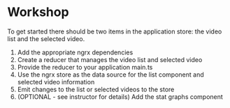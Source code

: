 # Workshop

To get started there should be two items in the application store:
the video list and the selected video.

1. Add the appropriate ngrx dependencies
2. Create a reducer that manages the video list and selected video
3. Provide the reducer to your application main.ts
4. Use the ngrx store as the data source for the list component and
   selected video information
5. Emit changes to the list or selected videos to the store
6. (OPTIONAL - see instructor for details) Add the stat graphs component
